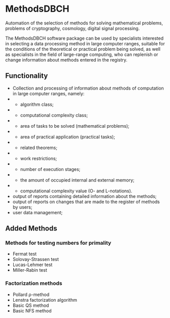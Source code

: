 # MethodsDBCH
Automation of the selection of methods for solving mathematical problems, problems of cryptography, cosmology, digital signal processing.

The MethodsDBCH software package can be used by specialists interested in selecting a data processing method in large computer ranges, suitable for the conditions of the theoretical or practical problem being solved, as well as specialists in the field of large-range computing, who can replenish or change information about methods entered in the registry.
## Functionality
- Сollection and processing of information about methods of computation in large computer ranges, namely:
- - algorithm class;
- - computational complexity class;
- - area of tasks to be solved (mathematical problems);
- - area of practical application (practical tasks);
- - related theorems;
- - work restrictions;
- - number of execution stages;
- - the amount of occupied internal and external memory;
- - computational complexity value (O- and L-notations).
- output of reports containing detailed information about the methods;
- output of reports on changes that are made to the register of methods by users;
- user data management;
## Added Methods
### Methods for testing numbers for primality
- Fermat test
- Solovay-Strassen test
- Lucas-Lehmer test
- Miller-Rabin test
### Factorization methods
- Pollard ρ-method
- Lenstra factorization algorithm
- Basic QS method
- Basic NFS method
